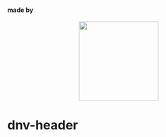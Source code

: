  #### made by
 <div align="center">
  <a href="http://www.21joint.com">
    <img width="180" height="auto" src="https://rawgit.com/21joint/dnv-header/header_raw/21logo2.svg">
  </a>
</div>

# dnv-header
